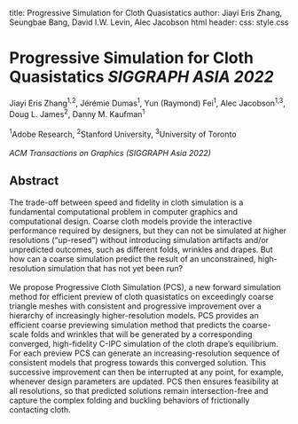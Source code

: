title: Progressive Simulation for Cloth Quasistatics
author: Jiayi Eris Zhang, Seungbae Bang, David I.W. Levin, Alec Jacobson
html header: <meta property="og:image" content="./pcs-teaser.png" />
<meta property="og:description" content="The trade-off between speed and fidelity in cloth simulation is a fundamental computational problem in computer graphics and computational design. Coarse cloth models provide the interactive performance required by designers, but they can not be simulated at higher resolutions (“up-resed”) without introducing simulation artifacts and/or unpredicted outcomes, such as different folds, wrinkles and drapes. But how can a coarse simulation predict the result of an unconstrained, high-resolution simulation that has not yet been run?
We propose Progressive Cloth Simulation (PCS), a new forward simulation method for efficient preview of cloth quasistatics on exceedingly coarse triangle meshes with consistent and progressive improvement over a hierarchy of increasingly higher-resolution models. PCS provides an efficient coarse previewing simulation method that predicts the coarse-scale folds and wrinkles that will be generated by a corresponding converged, high-fidelity C-IPC simulation of the cloth drape’s equilibrium. For each preview PCS can generate an increasing-resolution sequence of consistent models that progress towards this converged solution. This successive improvement can then be interrupted at any point, for example, whenever design parameters are updated. PCS then ensures feasibility at all resolutions, so that predicted solutions remain intersection-free and capture the complex folding and buckling behaviors of frictionally contacting cloth."/>
<meta name="twitter:card" content="summary"></meta>
<meta name="og:title" content="Progressive Simulation for Cloth Quasistatics"></meta>
css: style.css

# Progressive Simulation for Cloth Quasistatics _SIGGRAPH ASIA 2022_

<div class=authors>
  Jiayi Eris Zhang<sup>1,2</sup>, Jérémie Dumas<sup>1</sup>, Yun (Raymond) Fei<sup>1</sup>, Alec Jacobson<sup>1,3</sup>, Doug L. James<sup>2</sup>, Danny M. Kaufman<sup>1</sup><br><br>
  <sup>1</sup>Adobe Research, <sup>2</sup>Stanford University, <sup>3</sup>University of Toronto <br><br>
  <em>ACM Transactions on Graphics (SIGGRAPH Asia 2022)</em>
</div>


## Abstract
The trade-off between speed and fidelity in cloth simulation is a fundamental computational problem in computer graphics and computational design. Coarse cloth models provide the interactive performance required by designers, but they can not be simulated at higher resolutions (“up-resed”) without introducing simulation artifacts and/or unpredicted outcomes, such as different folds, wrinkles and drapes. But how can a coarse simulation predict the result of an unconstrained, high-resolution simulation that has not yet been run?<br><br>
We propose Progressive Cloth Simulation (PCS), a new forward simulation method for efficient preview of cloth quasistatics on exceedingly coarse triangle meshes with consistent and progressive improvement over a hierarchy of increasingly higher-resolution models. PCS provides an efficient coarse previewing simulation method that predicts the coarse-scale folds and wrinkles that will be generated by a corresponding converged, high-fidelity C-IPC simulation of the cloth drape’s equilibrium. For each preview PCS can generate an increasing-resolution sequence of consistent models that progress towards this converged solution. This successive improvement can then be interrupted at any point, for example, whenever design parameters are updated. PCS then ensures feasibility at all resolutions, so that predicted solutions remain intersection-free and capture the complex folding and buckling behaviors of frictionally contacting cloth.
